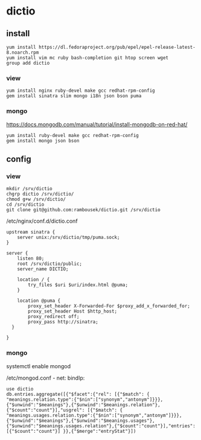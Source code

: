 # dictio

## install

```
yum install https://dl.fedoraproject.org/pub/epel/epel-release-latest-8.noarch.rpm
yum install vim mc ruby bash-completion git htop screen wget
group add dictio
```

### view
```
yum install nginx ruby-devel make gcc redhat-rpm-config
gem install sinatra slim mongo i18n json bson puma
```

### mongo
https://docs.mongodb.com/manual/tutorial/install-mongodb-on-red-hat/
```
yum install ruby-devel make gcc redhat-rpm-config
gem install mongo json bson
```

## config
### view
```
mkdir /srv/dictio
chgrp dictio /srv/dictio/
chmod g+w /srv/dictio/
cd /srv/dictio 
git clone git@github.com:rambousek/dictio.git /srv/dictio
```

/etc/nginx/conf.d/dictio.conf
```
upstream sinatra {
    server unix:/srv/dictio/tmp/puma.sock;
}

server {
    listen 80;
    root /srv/dictio/public;
    server_name DICTIO;

    location / {
        try_files $uri $uri/index.html @puma;
    }

    location @puma {
        proxy_set_header X-Forwarded-For $proxy_add_x_forwarded_for;
        proxy_set_header Host $http_host;
        proxy_redirect off;
        proxy_pass http://sinatra;
  }

}

```
### mongo
systemctl enable mongod

/etc/mongod.conf - net: bindIp:

```
use dictio
db.entries.aggregate([{"$facet":{"rel": [{"$match": { "meanings.relation.type":{"$nin":["synonym","antonym"]}}},{"$unwind":"$meanings"},{"$unwind":"$meanings.relation"},{"$count":"count"}],"usgrel": [{"$match": { "meanings.usages.relation.type":{"$nin":["synonym","antonym"]}}},{"$unwind":"$meanings"},{"$unwind":"$meanings.usages"},{"$unwind":"$meanings.usages.relation"},{"$count":"count"}],"entries": [{"$count":"count"}] }},{"$merge":"entryStat"}])
```
